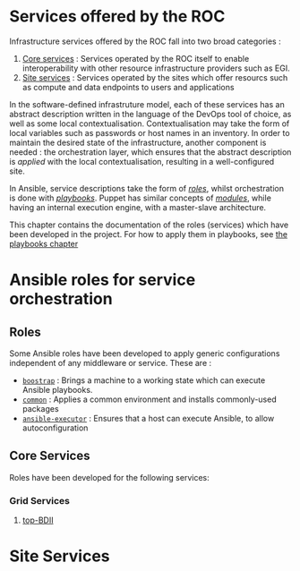 #  Services offered by the ROC

Infrastructure services offered by the ROC fall into two broad categories :

  1. [Core services](http://www.africa-grid.org/core) : Services operated by the ROC itself to enable interoperability with other resource infrastructure providers such as EGI.
  2. [Site services]() : Services operated by the sites which offer resourcs such as compute and data endpoints to users and applications

In the software-defined infrastruture model, each of these services has an abstract description written in the language of the DevOps tool of choice, as well as some local contextualisation. Contextualisation may take the form of local variables such as passwords or host names in an inventory. In order to maintain the desired state of the infrastructure, another component is needed : the orchestration layer, which ensures  that the abstract description is *applied* with the local contextualisation, resulting in a well-configured site.

In Ansible, service descriptions take the form of [_roles_](https://docs.ansible.com/ansible/playbooks_roles.html#roles), whilst orchestration is done with [_playbooks_](https://docs.ansible.com/ansible/playbooks.html). Puppet has similar concepts of [_modules_](https://docs.puppetlabs.com/puppet/latest/reference/modules_fundamentals.html), while having an internal execution engine, with a master-slave architecture.

This chapter contains the documentation of the roles (services) which have been developed in the project. For how to apply them in playbooks, see [the playbooks chapter](Playbooks.md)

# Ansible roles for service orchestration

## Roles

Some Ansible roles have been developed to apply generic configurations independent of any middleware or service. These are :

  * [`boostrap`](../Ansible/roles/bootstrap/README) : Brings a machine to a working state which can execute Ansible playbooks.
  * [`common`](../Ansible/roles/common/README) : Applies a common environment and installs commonly-used packages
  * [`ansible-executor`](../Ansible/roles/ansible-executor/README) : Ensures that a host can execute Ansible, to allow autoconfiguration

## Core Services

Roles have been developed for the following services:

### Grid Services

  1. [top-BDII](Ansible/roles/top-bdii/)

# Site Services
